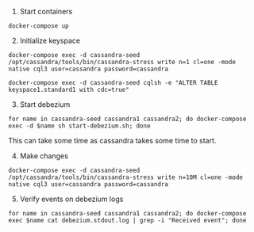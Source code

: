 1. Start containers
```
docker-compose up
```
2. Initialize keyspace
```
docker-compose exec -d cassandra-seed /opt/cassandra/tools/bin/cassandra-stress write n=1 cl=one -mode native cql3 user=cassandra password=cassandra
```
```
docker-compose exec -d cassandra-seed cqlsh -e "ALTER TABLE keyspace1.standard1 with cdc=true"
```
3. Start debezium
```
for name in cassandra-seed cassandra1 cassandra2; do docker-compose exec -d $name sh start-debezium.sh; done
```
This can take some time as cassandra takes some time to start. 

4. Make changes
```
docker-compose exec -d cassandra-seed /opt/cassandra/tools/bin/cassandra-stress write n=10M cl=one -mode native cql3 user=cassandra password=cassandra
```

5. Verify events on debezium logs
```
for name in cassandra-seed cassandra1 cassandra2; do docker-compose exec $name cat debezium.stdout.log | grep -i "Received event"; done
```

